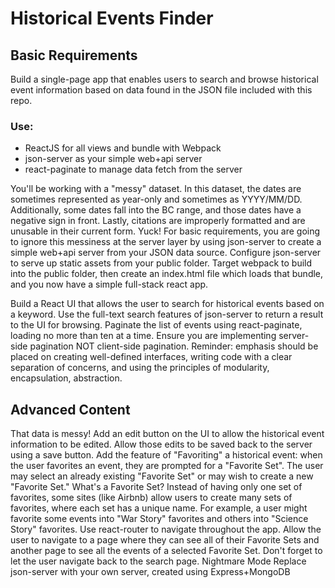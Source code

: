 # Historical Events Finder

## Basic Requirements

Build a single-page app that enables users to search and browse historical event information based on data found in the JSON file included with this repo.

### Use:

- ReactJS for all views and bundle with Webpack
- json-server as your simple web+api server
- react-paginate to manage data fetch from the server

You'll be working with a "messy" dataset. In this dataset, the dates are sometimes represented as year-only and sometimes as YYYY/MM/DD. Additionally, some dates fall into the BC range, and those dates have a negative sign in front. Lastly, citations are improperly formatted and are unusable in their current form. Yuck!
For basic requirements, you are going to ignore this messiness at the server layer by using json-server to create a simple web+api server from your JSON data source. Configure json-server to serve up static assets from your public folder. Target webpack to build into the public folder, then create an index.html file which loads that bundle, and you now have a simple full-stack react app.

Build a React UI that allows the user to search for historical events based on a keyword. Use the full-text search features of json-server to return a result to the UI for browsing. Paginate the list of events using react-paginate, loading no more than ten at a time. Ensure you are implementing server-side pagination NOT client-side pagination.
Reminder: emphasis should be placed on creating well-defined interfaces, writing code with a clear separation of concerns, and using the principles of modularity, encapsulation, abstraction.

## Advanced Content

That data is messy! Add an edit button on the UI to allow the historical event information to be edited. Allow those edits to be saved back to the server using a save button.
Add the feature of "Favoriting" a historical event: when the user favorites an event, they are prompted for a "Favorite Set". The user may select an already existing "Favorite Set" or may wish to create a new "Favorite Set." What's a Favorite Set? Instead of having only one set of favorites, some sites (like Airbnb) allow users to create many sets of favorites, where each set has a unique name. For example, a user might favorite some events into "War Story" favorites and others into "Science Story" favorites.
Use react-router to navigate throughout the app. Allow the user to navigate to a page where they can see all of their Favorite Sets and another page to see all the events of a selected Favorite Set. Don't forget to let the user navigate back to the search page.
Nightmare Mode
Replace json-server with your own server, created using Express+MongoDB

